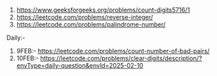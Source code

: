 1. https://www.geeksforgeeks.org/problems/count-digits5716/1
2. https://leetcode.com/problems/reverse-integer/
3. https://leetcode.com/problems/palindrome-number/

Daily:- 

1. 9FEB:- https://leetcode.com/problems/count-number-of-bad-pairs/
2. 10FEB:- https://leetcode.com/problems/clear-digits/description/?envType=daily-question&envId=2025-02-10
